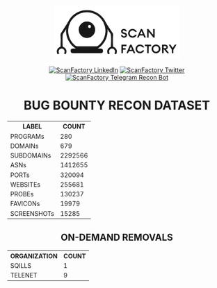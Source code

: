 <div align='center'><p><a href='https://in.scanfactory.io'><img src='scanfactory.png' alt='ScanFactory'></a><div id='badges'><a href='https://www.linkedin.com/company/scanfactory-io'><img src='https://img.shields.io/badge/LinkedIn-black?style=for-the-badge&logo=linkedin&logoColor=white' alt='ScanFactory LinkedIn'/></a> <a href='https://twitter.com/scanfactory_io'><img src='https://img.shields.io/badge/Twitter-black?style=for-the-badge&logo=twitter&logoColor=white' alt='ScanFactory Twitter'/></a><br><a href='https://t.me/scanfactorybot'><img src='https://img.shields.io/badge/Telegram Recon Bot-black?style=for-the-badge&logo=telegram&logoColor=white' alt='ScanFactory Telegram Recon Bot'/></a></div><h1>BUG BOUNTY RECON DATASET</h1><table>
<tr><th>LABEL</th><th>COUNT</th></tr>
<tr><td>PROGRAMs</td><td>280</td></tr>
<tr><td>DOMAINs</td><td>679</td></tr>
<tr><td>SUBDOMAINs</td><td>2292566</td></tr>
<tr><td>ASNs</td><td>1412655</td></tr>
<tr><td>PORTs</td><td>320094</td></tr>
<tr><td>WEBSITEs</td><td>255681</td></tr>
<tr><td>PROBEs</td><td>130237</td></tr>
<tr><td>FAVICONs</td><td>19979</td></tr>
<tr><td>SCREENSHOTs</td><td>15285</td></tr>
</table></p><h2>ON-DEMAND REMOVALS</h2><table><tr><th>ORGANIZATION</th><th>COUNT</th><tr><td>SQILLS</td><td>1</td><tr><td>TELENET</td><td>9</td></table></div>

